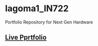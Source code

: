 # lagoma1_IN722
Portfolio Repository for Next Gen Hardware

## [Live Pprtfolio](https://kammorne.github.io/lagoma1_IN722/)
